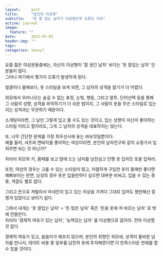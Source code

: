 ```yaml
---
layout:     post
title:      "당신의 이상형"
subtitle:   "옷 잘 입는 남자가 이상형인게 오류인 이유"
active: journal
image:
  feature: ""
date:       2015-07-03 
header-img: ""
tags: 
categories: Savvy?
---
```


요즘 젊은 여성분들중에는,
자신의 이상형이 '잘 생긴 남자' 보다는 '옷 잘입는 남자' 인 분들이 많다.   
그러나 여기에서 몇가지 오류가 발생하게 된다.




얼굴이나 몸매보다, 옷 스타일을 보게 되면,
그 남자의 성격을 알기가 더 어렵다.


외모에서 우러나오는 숨길 수 없는 표정, 눈빛, 행동, 그리고 말투, 단어선택 등을 통해 그 사람의 성향, 성격을 파악하기가 더 쉬운 법이지,
그 사람이 옷을 무슨 스타일로 입는지는 성격과는 무관하기 때문이다.

소개팅이라면, 그 날만 그렇게 입고 올 수도 있는 것이고, 입는 성향이 자신이 좋아하는 스타일 이라고 할지라도, 그게 그 남자의 성격을 대표하지는 않는다.





또, 너무 간단한 문제를 가장 최우선시에 놓는 바보짓일뿐이다.  
예를 들어, 셔츠와 면바지를 좋아하는 여성이라면,
본인의 남자친구와 같이 쇼핑가서 입혀주면 되는 것 아닌가?

차라리 외모와 키, 몸매를 보고 맘에 드는 남자를 남친삼고 인형 옷 입히듯 옷을 입혀라.



또한, 여성의 경우는 고를 수 있는 스타일이 많고, 저렴하게 구입한 옷이 몸매만 좋다면 예뻐보이는 반면, 남성의 경우 옷은 입을만하다 싶으면 대부분 비싸고, 입을 수 있는 종류, 색깔도 별로 없다.

그리고 돈으로 쳐발라서 마네킨이 입고 있는 의상을 가져다 그대로 입어도 웬만해선 잘 챙겨 입었다고 보이기 쉽다.

그래서 내게는 '옷 잘입는 남자' = '돈 많은 남자' 혹은 '돈을 옷에 쳐 바르는 남자' 로 밖에 안들린다.  
차라리 '경제적 여유가 있는 남자', '능력있는 남자' 를 이상형으로 꼽아라. 전혀 이상할 것 없다.




경제적 여유가 있고, 씀씀이가 헤프지 않으며, 본인의 취향인 외모에, 성격이 올바른 남자를 만나서, 데이트 비용 중 일부를 남친의 옷에 투자해준다면 더 만족스러운 연애를 할 수 있을 것이다.
